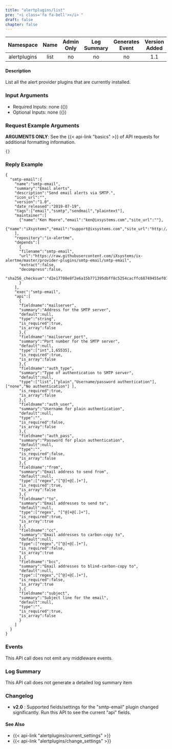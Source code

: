 ```yaml
---
title: "alertplugins/list"
pre: "<i class='fa fa-bell'></i> "
draft: false
chapter: false
---
```


| Namespace | Name | Admin Only | Log Summary | Generates Event | Version Added
|:----------------:|:--------:|:--------:|:--------:|:--------:|:---:|
| alertplugins | list | no | no | no | 1.1 |

#### Description
List all the alert provider plugins that are currently installed.

### Input Arguments
* Required Inputs: none ({})
* Optional Inputs: none ({})

### Request Example Arguments
**ARGUMENTS ONLY**: See the {{< api-link "basics" >}} of API requests for additional formatting information.

```
{}
```

### Reply Example
```
{
  "smtp-email":{
    "name":"smtp-email",
    "summary":"Email alerts",
    "description":"Send email alerts via SMTP.",
    "icon_url":"",
    "version":"1.0",
    "date_released":"2019-07-19",
    "tags":["email","ssmtp","sendmail","plaintext"],
    "maintainer":[
      {"name":"Ken Moore","email":"ken@ixsystems.com","site_url":""},
      {"name":"iXsystems","email":"support@ixsystems.com","site_url":"http://ixsystems.com"}
    ],
    "repository":"ix-alertme",
    "depends":[
      {
      "filename":"smtp-email",
      "url":"https://raw.githubusercontent.com/iXsystems/ix-alertme/master/provider-plugins/smtp-email/smtp-email",
      "extract":false,
      "decompress":false,
      "sha256_checksum":"d2e17708e8f2e6a15b771395dbff8c5254cacffc68749455ef0394c2d02fe9fa"
      }
    ],
    "exec":"smtp-email",
    "api":[
      {
      "fieldname":"mailserver",
      "summary":"Address for the SMTP server",
      "default":null,
      "type":"string",
      "is_required":true,
      "is_array":false
      },{
      "fieldname":"mailserver_port",
      "summary":"Port number for the SMTP server",
      "default":null,
      "type":["int",1,65535],
      "is_required":true,
      "is_array":false
      },{
      "fieldname":"auth_type",
      "summary":"Type of authentication to SMTP server",
      "default":null,
      "type":["list",["plain","Username/password authentication"],["none","No authentication"] ],
      "is_required":true,
      "is_array":false
      },{
      "fieldname":"auth_user",
      "summary":"Username for plain authentication",
      "default":null,
      "type":"",
      "is_required":false,
      "is_array":false
      },{
      "fieldname":"auth_pass",
      "summary":"Password for plain authentication",
      "default":null,
      "type":"",
      "is_required":false,
      "is_array":false
      },{
      "fieldname":"from",
      "summary":"Email address to send from",
      "default":null,
      "type":["regex","[^@]+@[.]+"],
      "is_required":true,
      "is_array":false
      },{
      "fieldname":"to",
      "summary":"Email addresses to send to",
      "default":null,
      "type":["regex", "[^@]+@[.]+"],
      "is_required":true,
      "is_array":true
      },{
      "fieldname":"cc",
      "summary":"Email addresses to carbon-copy to",
      "default":null,
      "type":["regex","[^@]+@[.]+"],
      "is_required":false,
      "is_array":true
      },{
      "fieldname":"bcc",
      "summary":"Email addresses to blind-carbon-copy to",
      "default":null,
      "type":["regex","[^@]+@[.]+"],
      "is_required":false,
      "is_array":true
      },{
      "fieldname":"subject",
      "summary":"Subject line for the email",
      "default":null,
      "type":"",
      "is_required":true,
      "is_array":false
      }
    ]
  }
}
```

### Events
This API call does not emit any middleware events.

### Log Summary
This API call does not generate a detailed log summary item

### Changelog
* **v2.0** : Supported fields/settings for the "smtp-email" plugin changed significantly. Run this API to see the current "api" fields.

#### See Also
* {{< api-link "alertplugins/current_settings" >}}
* {{< api-link "alertplugins/change_settings" >}}
